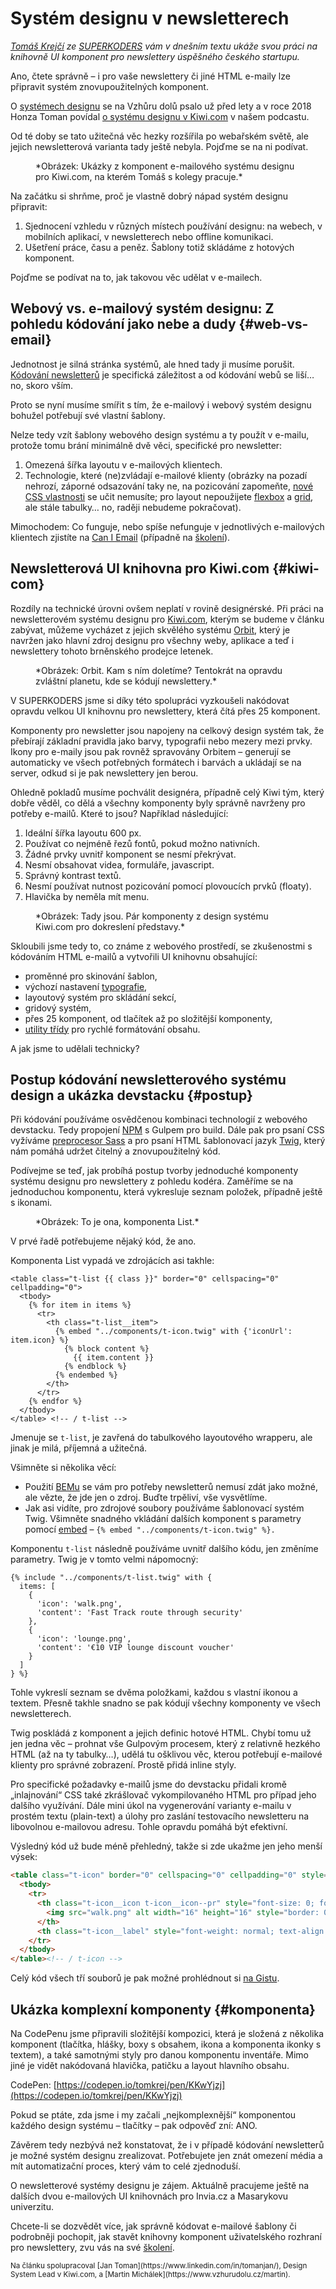 # Systém designu v newsletterech

_[Tomáš Krejčí](https://www.vzhurudolu.cz/lektori/tomas-krejci) ze [SUPERKODERS](https://superkoders.com/) vám v dnešním textu ukáže svou práci na knihovně UI komponent pro newslettery úspěšného českého startupu._

Ano, čtete správně – i pro vaše newslettery či jiné HTML e-maily lze připravit systém znovupoužitelných komponent.

O [systémech designu](pattern-lab.md) se na Vzhůru dolů psalo už před lety a v roce 2018 Honza Toman povídal [o systému designu v Kiwi.com](https://www.vzhurudolu.cz/podcast/126-podcast-kiwi-design-system) v našem podcastu.

<!-- AdSnippet -->

Od té doby se tato užitečná věc hezky rozšířila po webařském světě, ale jejich newsletterová varianta tady ještě nebyla. Pojďme se na ni podívat.

<figure>
<img src="../dist/images/original/ds-newslettery-components-1.png" alt="">
<figcaption markdown="1">
*Obrázek: Ukázky z komponent e-mailového systému designu pro Kiwi.com, na kterém Tomáš s kolegy pracuje.*
</figcaption>
</figure>

Na začátku si shrňme, proč je vlastně dobrý nápad systém designu připravit:

1. Sjednocení vzhledu v různých místech používání designu: na webech, v mobilních aplikací, v newsletterech nebo offline komunikaci.
2. Ušetření práce, času a peněz. Šablony totiž skládáme z hotových komponent.

Pojďme se podívat na to, jak takovou věc udělat v e-mailech.

## Webový vs. e-mailový systém designu: Z pohledu kódování jako nebe a dudy {#web-vs-email}

Jednotnost je silná stránka systémů, ale hned tady ji musíme porušit. [Kódování newsletterů](https://www.vzhurudolu.cz/kurzy/newslettery) je specifická záležitost a od kódování webů se liší… no, skoro vším.

Proto se nyní musíme smířit s tím, že e-mailový i webový systém designu bohužel potřebují své vlastní šablony.

Nelze tedy vzít šablony webového design systému a ty použít v e-mailu, protože tomu brání minimálně dvě věci, specifické pro newsletter:

1. Omezená šířka layoutu v e-mailových klientech.
2. Technologie, které (ne)zvládají e-mailové klienty (obrázky na pozadí nehrozí, záporné odsazování taky ne, na pozicování zapomeňte, [nové CSS vlastnosti](https://www.vzhurudolu.cz/prirucka/css3) se učit nemusíte; pro layout nepoužijete [flexbox](css-flexbox.md) a [grid](css-grid.md), ale stále tabulky… no, raději nebudeme pokračovat).

Mimochodem: Co funguje, nebo spíše nefunguje v jednotlivých e-mailových klientech zjistíte na [Can I Email](https://www.caniemail.com/) (případně na [školení](https://www.vzhurudolu.cz/kurzy/newslettery)).

## Newsletterová UI knihovna pro Kiwi.com {#kiwi-com}

Rozdíly na technické úrovni ovšem neplatí v rovině designérské. Při práci na newsletterovém systému designu pro [Kiwi.com](https://www.kiwi.com/), kterým se budeme v článku zabývat, můžeme vycházet z jejich skvělého systému [Orbit](https://orbit.kiwi/), který je navržen jako hlavní zdroj designu pro všechny weby, aplikace a teď i newslettery tohoto brněnského prodejce letenek.

<figure>
<img src="../dist/images/original/ds-newslettery-orbit.png" alt="">
<figcaption markdown="1">
*Obrázek: Orbit. Kam s ním doletíme? Tentokrát na opravdu zvláštní planetu, kde se kódují newslettery.*
</figcaption>
</figure>

V SUPERKODERS jsme si díky této spolupráci vyzkoušeli nakódovat opravdu velkou UI knihovnu pro newslettery, která čítá přes 25 komponent.

Komponenty pro newsletter jsou napojeny na celkový design systém tak, že přebírají základní pravidla jako barvy, typografii nebo mezery mezi prvky. Ikony pro e-maily jsou pak rovněž spravovány Orbitem – generují se automaticky ve všech potřebných formátech i barvách a ukládají se na server, odkud si je pak newslettery jen berou.

<!-- AdSnippet -->

Ohledně pokladů musíme pochválit designéra, případně celý Kiwi tým, který dobře věděl, co dělá a všechny komponenty byly správně navrženy pro potřeby e-mailů. Které to jsou? Například následující:

1. Ideální šířka layoutu 600 px.
2. Používat co nejméně řezů fontů, pokud možno nativních.
3. Žádné prvky uvnitř komponent se nesmí překrývat.
4. Nesmí obsahovat videa, formuláře, javascript.
5. Správný kontrast textů.
6. Nesmí používat nutnost pozicování pomocí plovoucích prvků (floaty).
7. Hlavička by neměla mít menu.

<figure>
<img src="../dist/images/original/ds-newslettery-components-2.png" alt="">
<figcaption markdown="1">
*Obrázek: Tady jsou. Pár komponenty z design systému Kiwi.com pro dokreslení představy.*
</figcaption>
</figure>

Skloubili jsme tedy to, co známe z webového prostředí, se zkušenostmi s kódováním HTML e-mailů a vytvořili UI knihovnu obsahující:

* proměnné pro skinování šablon,
* výchozí nastavení [typografie](typografie.md),
* layoutový systém pro skládání sekcí,
* gridový systém,
* přes 25 komponent, od tlačítek až po složitější komponenty,
* [utility třídy](css-utility.md) pro rychlé formátování obsahu.

A jak jsme to udělali technicky?

## Postup kódování newsletterového systému design a ukázka devstacku {#postup}

Při kódování používáme osvědčenou kombinaci technologií z webového devstacku. Tedy propojení [NPM](npm.md) s Gulpem pro build. Dále pak pro psaní CSS vyžíváme [preprocesor Sass](https://www.vzhurudolu.cz/blog/12-css-preprocesory-1) a pro psaní HTML šablonovací jazyk [Twig](https://twig.symfony.com/), který nám pomáhá udržet čitelný a znovupoužitelný kód.

Podívejme se teď, jak probíhá postup tvorby jednoduché komponenty systému designu pro newslettery z pohledu kodéra. Zaměříme se na jednoduchou komponentu, která vykresluje seznam položek, případně ještě s ikonami.

<figure>
<img src="../dist/images/original/ds-newslettery-component-list.png" alt="">
<figcaption markdown="1">
*Obrázek: To je ona, komponenta List.*
</figcaption>
</figure>

V prvé řadě potřebujeme nějaký kód, že ano.

Komponenta List vypadá ve zdrojácích asi takhle:

```twig
<table class="t-list {{ class }}" border="0" cellspacing="0" cellpadding="0">
  <tbody>
    {% for item in items %}
      <tr>
        <th class="t-list__item">
          {% embed "../components/t-icon.twig" with {'iconUrl': item.icon} %}
            {% block content %}
              {{ item.content }}
            {% endblock %}
          {% endembed %}
        </th>
      </tr>
    {% endfor %}
  </tbody>
</table> <!-- / t-list -->
```

Jmenuje se `t-list`, je zavřená do tabulkového layoutového wrapperu, ale jinak je milá, příjemná a užitečná.

Všimněte si několika věcí:

* Použití [BEMu](bem.md) se vám pro potřeby newsletterů nemusí zdát jako možné, ale vězte, že jde jen o zdroj. Buďte trpěliví, vše vysvětlíme.
* Jak asi vidíte, pro zdrojové soubory používáme šablonovací systém Twig. Všimněte snadného vkládání dalších komponent s parametry pomocí [embed](https://twig.symfony.com/doc/2.x/tags/embed.html) – `{% embed "../components/t-icon.twig" %}.`

Komponentu `t-list` následně používáme uvnitř dalšího kódu, jen změníme parametry. Twig je v tomto velmi nápomocný:

```twig
{% include "../components/t-list.twig" with {
  items: [
    {
      'icon': 'walk.png',
      'content': 'Fast Track route through security'
    },
    {
      'icon': 'lounge.png',
      'content': '€10 VIP lounge discount voucher'
    }
  ]
} %}
```

Tohle vykreslí seznam se dvěma položkami, každou s vlastní ikonou a textem. Přesně takhle snadno se pak kódují všechny komponenty ve všech newsletterech.

Twig poskládá z komponent a jejich definic hotové HTML. Chybí tomu už jen jedna věc – prohnat vše Gulpovým procesem, který z relativně hezkého HTML (až na ty tabulky…), udělá tu ošklivou věc, kterou potřebují e-mailové klienty pro správné zobrazení. Prostě přidá inline styly.

Pro specifické požadavky e-mailů jsme do devstacku přidali kromě „inlajnování“ CSS také zkrášlovač vykompilovaného HTML pro případ jeho dalšího využívání. Dále mini úkol na vygenerování varianty e-mailu v prostém textu (plain-text) a úlohy pro zaslání testovacího newsletteru na libovolnou e-mailovou adresu. Tohle opravdu pomáhá být efektivní.

Výsledný kód už bude méně přehledný, takže si zde ukažme jen jeho menší výsek:

```html
<table class="t-icon" border="0" cellspacing="0" cellpadding="0" style="border-spacing: 0; color: #252a31; font-family: Arial, Helvetica, sans-serif; font-size: 14px; line-height: 20px; margin: 0; max-width: 100%; padding: 0; table-layout: auto; text-align: left; width: auto;">
  <tbody>
    <tr>
      <th class="t-icon__icon t-icon__icon--pr" style="font-size: 0; font-weight: normal; padding: 0 12px 0 0; text-align: center; vertical-align: top; width: 1px;">
        <img src="walk.png" alt width="16" height="16" style="border: 0; vertical-align: middle;">
      </th>
      <th class="t-icon__label" style="font-weight: normal; text-align: left; vertical-align: top;">Fast Track route through security </th>
    </tr>
  </tbody>
</table><!-- / t-icon -->
```

Celý kód všech tří souborů je pak možné prohlédnout si [na Gistu](https://gist.github.com/machal/5d670f2fa25306a7c0780dd387581e0d).

## Ukázka komplexní komponenty {#komponenta}

Na CodePenu jsme připravili složitější kompozici, která je složená z několika komponent (tlačítka, hlášky, boxy s obsahem, ikona a komponenta ikonky s textem), a také samotnými styly pro danou komponentu inventáře. Mimo jiné je vidět nakódovaná hlavička, patičku a layout hlavního obsahu.

CodePen: [https://codepen.io/tomkrej/pen/KKwYjzj](https://codepen.io/tomkrej/pen/KKwYjzj)

Pokud se ptáte, zda jsme i my začali „nejkomplexnější“ komponentou každého design systému – tlačítky – pak odpověď zní: ANO.

Závěrem tedy nezbývá než konstatovat, že i v případě kódování newsletterů je možné systém designu zrealizovat. Potřebujete jen znát omezení média a mít automatizační proces, který vám to celé zjednoduší.

O newsletterové systémy designu je zájem. Aktuálně pracujeme ještě na dalších dvou e-mailových UI knihovnách pro Invia.cz a Masarykovu univerzitu.

Chcete-li se dozvědět více, jak správně kódovat e-mailové šablony či podrobněji pochopit, jak stavět knihovny komponent uživatelského rozhraní pro newslettery, zvu vás na své [školení](https://www.vzhurudolu.cz/kurzy/newslettery).

<small markdown="1">
Na článku spolupracoval [Jan Toman](https://www.linkedin.com/in/tomanjan/), Design System Lead v Kiwi.com, a [Martin Michálek](https://www.vzhurudolu.cz/martin).
</small>

<!-- AdSnippet -->
